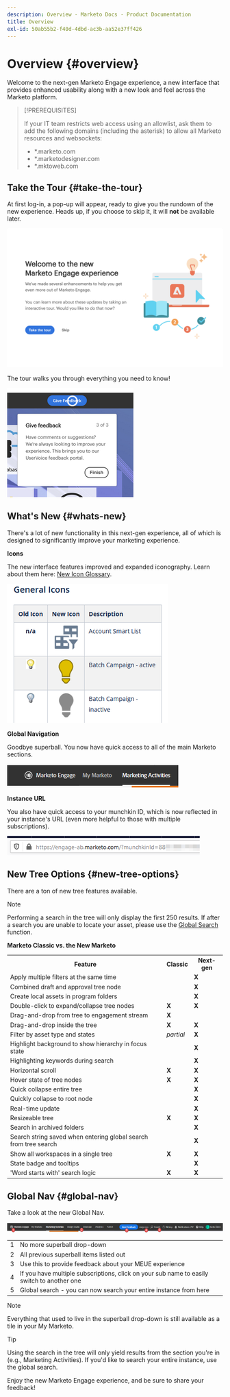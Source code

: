 ```yaml
---
description: Overview - Marketo Docs - Product Documentation
title: Overview
exl-id: 50ab55b2-f40d-4dbd-ac3b-aa52e37ff426
---
```

# Overview {#overview}

Welcome to the next-gen Marketo Engage experience, a new interface that provides enhanced usability along with a new look and feel across the Marketo platform.

>[!PREREQUISITES]
>
>If your IT team restricts web access using an allowlist, ask them to add the following domains (including the asterisk) to allow all Marketo resources and websockets:
>
>* *.marketo.com
>* *.marketodesigner.com
>* *.mktoweb.com

## Take the Tour {#take-the-tour}

At first log-in, a pop-up will appear, ready to give you the rundown of the new experience. Heads up, if you choose to skip it, it will **not** be available later.

![](assets/overview-1.png)

The tour walks you through everything you need to know!

![](assets/overview-2.png)

## What's New {#whats-new}

There's a lot of new functionality in this next-gen experience, all of which is designed to significantly improve your marketing experience.

**Icons**

The new interface features improved and expanded iconography. Learn about them here: [New Icon Glossary](/help/marketo/product-docs/marketo-engage-next-generation-experience/new-icon-glossary.md).

![](assets/overview-new-icons.png)

**Global Navigation**

Goodbye superball. You now have quick access to all of the main Marketo sections.

![](assets/overview-5.png)

**Instance URL**

You also have quick access to your munchkin ID, which is now reflected in your instance's URL (even more helpful to those with multiple subscriptions).

![](assets/overview-6.png)

## New Tree Options {#new-tree-options}

There are a ton of new tree features available.

>[!NOTE]
>
>Performing a search in the tree will only display the first 250 results. If after a search you are unable to locate your asset, please use the [Global Search](/help/marketo/product-docs/marketo-engage-next-generation-experience/using-the-global-search.md) function.

**Marketo Classic vs. the New Marketo**

<table> 
 <tbody>
  <tr>
   <th>Feature</th> 
   <th>Classic</th> 
   <th>Next-gen</th> 
  </tr>
  <tr>
   <td>Apply multiple filters at the same time</td> 
   <td></td> 
   <td><strong>X</strong></td>  
  </tr>
  <tr>
   <td>Combined draft and approval tree node</td> 
   <td></td> 
   <td><strong>X</strong></td> 
  </tr>
  <tr>
   <td>Create local assets in program folders</td> 
   <td></td> 
   <td><strong>X</strong></td> 
  </tr>
  <tr>
   <td>Double-click to expand/collapse tree nodes</td> 
   <td><strong>X</strong></td> 
   <td><strong>X</strong></td>  
  </tr>
  <tr>
   <td>Drag-and-drop from tree to engagement stream</td> 
   <td><strong>X</strong></td> 
   <td></td> 
  </tr>
  <tr>
   <td>Drag-and-drop inside the tree</td> 
   <td><strong>X</strong></td> 
   <td><strong>X</strong></td> 
  </tr>
  <tr>
   <td>Filter by asset type and states</td> 
   <td><i>partial</i></td> 
   <td><strong>X</strong></td>  
  </tr>
  <tr>
   <td>Highlight background to show hierarchy in focus state</td> 
   <td></td> 
   <td><strong>X</strong></td> 
  </tr>
  <tr>
   <td>Highlighting keywords during search</td> 
   <td></td> 
   <td><strong>X</strong></td> 
  </tr>
  <tr>
   <td>Horizontal scroll</td> 
   <td><strong>X</strong></td> 
   <td><strong>X</strong></td>  
  </tr>
  <tr>
   <td>Hover state of tree nodes</td> 
   <td><strong>X</strong></td> 
   <td><strong>X</strong></td> 
  </tr>
  <tr>
   <td>Quick collapse entire tree</td> 
   <td></td> 
   <td><strong>X</strong></td> 
  </tr>
  <tr>
   <td>Quickly collapse to root node</td> 
   <td></td> 
   <td><strong>X</strong></td>  
  </tr>
  <tr>
   <td>Real-time update</td> 
   <td></td> 
   <td><strong>X</strong></td> 
  </tr>
  <tr>
   <td>Resizeable tree</td> 
   <td><strong>X</strong></td> 
   <td><strong>X</strong></td> 
  </tr>
  <tr>
   <td>Search in archived folders</td> 
   <td></td> 
   <td><strong>X</strong></td>  
  </tr>
  <tr>
   <td>Search string saved when entering global search from tree search</td> 
   <td></td> 
   <td><strong>X</strong></td> 
  </tr>
  <tr>
   <td>Show all workspaces in a single tree</td> 
   <td><strong>X</strong></td> 
   <td><strong>X</strong></td> 
  </tr>
  <tr>
   <td>State badge and tooltips</td> 
   <td></td> 
   <td><strong>X</strong></td>  
  </tr>
  <tr>
   <td>'Word starts with' search logic</td> 
   <td><strong>X</strong></td> 
   <td><strong>X</strong></td> 
  </tr>
 </tbody>
</table>

## Global Nav {#global-nav}

Take a look at the new Global Nav.

![](assets/overview-7.png)

<table> 
 <tbody>
  <tr>
   <td>1</td> 
   <td>No more superball drop-down</td> 
  </tr>
  <tr>
   <td>2</td> 
   <td>All previous superball items listed out</td> 
  </tr>
  <tr>
   <td>3</td> 
   <td>Use this to provide feedback about your MEUE experience</td> 
  </tr>
  <tr>
   <td>4</td> 
   <td>If you have multiple subscriptions, click on your sub name to easily switch to another one</td> 
  </tr>
  <tr>
   <td>5</td> 
   <td>Global search - you can now search your entire instance from here</td> 
  </tr>
 </tbody>
</table>

>[!NOTE]
>
>Everything that used to live in the superball drop-down is still available as a tile in your My Marketo.

>[!TIP]
>
>Using the search in the tree will only yield results from the section you're in (e.g., Marketing Activities). If you'd like to search your entire instance, use the global search.

Enjoy the new Marketo Engage experience, and be sure to share your feedback!

